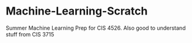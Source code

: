 # Machine-Learning-Scratch
Summer Machine Learning Prep for CIS 4526. Also good to understand stuff from CIS 3715
